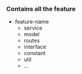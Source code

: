 ### Contains all the feature

  - feature-name
    - service
    - model
    - routes
    - interface
    - constant
    - util   
    - ... 
